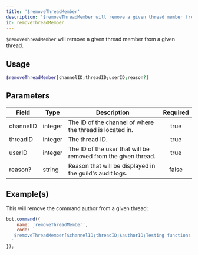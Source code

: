 ```yaml
---
title: '$removeThreadMember'
description: '$removeThreadMember will remove a given thread member from a given thread.'
id: removeThreadMember
---
```


`$removeThreadMember` will remove a given thread member from a given thread.

## Usage

```php
$removeThreadMember[channelID;threadID;userID;reason?]
```

## Parameters

| Field     | Type    | Description                                                    | Required |
| --------- | ------- | -------------------------------------------------------------- |:--------:|
| channelID | integer | The ID of the channel of where the thread is located in.       |   true   |
| threadID  | integer | The thread ID.                                                 |   true   |
| userID    | integer | The ID of the user that will be removed from the given thread. |   true   |
| reason?   | string  | Reason that will be displayed in the guild's audit logs.       |  false   |

## Example(s)

This will remove the command author from a given thread:

```javascript
bot.command({
    name: 'removeThreadMember',
    code: `
   $removeThreadMember[$channelID;threadID;$authorID;Testing functions!]
  `
});
```
